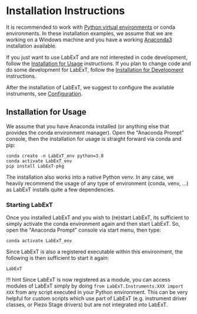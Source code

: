 # Installation Instructions

It is recommended to work with [Python virtual environments](https://docs.python.org/3.8/library/venv.html#module-venv)
or conda environments. In these installation examples, we assume that we are working on a Windows machine
and you have a working [Anaconda3](https://www.anaconda.com/products/individual/) installation available.

If you just want to use LabExT and are not interested in code development, follow the
[Installation for Usage](installation.md#installation-for-usage) instructions. If you plan to change code and do some
development for LabExT, follow the [Installation for Development](setup_dev_env.md) instructions.

After the installation of LabExT, we suggest to configure the available instruments, see
[Configuration](./settings_configuration.md).

## Installation for Usage
We assume that you have Anaconda installed (or anything else that provides the conda environment manager). Open the 
"Anaconda Prompt" console, then the installation for usage is straight forward via conda and pip:
```
conda create -n LabExT_env python=3.8
conda activate LabExT_env
pip install LabExT-pkg
```

The installation also works into a native Python venv. In any case, we heavily recommend the usage of any type of
environment (conda, venv, ...) as LabExT installs quite a few dependencies.

### Starting LabExT

Once you installed LabExT and you wish to (re)start LabExT,
its sufficient to simply activate the conda environment again and then start LabExT.
So, open the "Anaconda Prompt" console via start menu, then type:
```
conda activate LabExT_env
``` 
Since LabExT is also a registered executable within this environment, the following is then sufficient to start it 
again:
```
LabExT
```

!!! hint
    Since LabExT is now registered as a module, you can access modules of LabExT simply by
    doing `from LabExT.Instruments.XXX import XXX` from any script executed in your Python environment.
    This can be very helpful for custom scripts which use part of LabExT (e.g. instrument driver classes, or
    Piezo Stage drivers) but are not integrated into LabExT.
